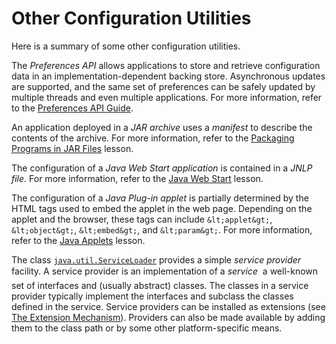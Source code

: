 
# Other Configuration Utilities

Here is a summary of some other configuration utilities.

The *Preferences API* allows applications to store and retrieve configuration data in an implementation-dependent backing store. Asynchronous updates are supported, and the same set of preferences can be safely updated by multiple threads and even multiple applications. For more information, refer to the 
[Preferences API Guide](https://docs.oracle.com/javase/8/docs/technotes/guides/preferences/index.html).

An application deployed in a *JAR archive* uses a *manifest* to describe the contents of the archive. For more information, refer to the 
[Packaging Programs in JAR Files](../../deployment/jar/index.html) lesson.

The configuration of a *Java Web Start application* is contained in a *JNLP file*. For more information, refer to the 
[Java Web Start](../../deployment/webstart/index.html) lesson.

The configuration of a *Java Plug-in applet* is partially determined by the HTML tags used to embed the applet in the web page. Depending on the applet and the browser, these tags can include `&lt;applet&gt;`, `&lt;object&gt;`, `&lt;embed&gt;`, and `&lt;param&gt;`. For more information, refer to the 
[Java Applets](../../deployment/applet/index.html) lesson.

The class 
[`java.util.ServiceLoader`](https://docs.oracle.com/javase/8/docs/api/java/util/ServiceLoader.html) provides a simple *service provider* facility. A service provider is an implementation of a *service* &#151; a well-known set of interfaces and (usually abstract) classes. The classes in a service provider typically implement the interfaces and subclass the classes defined in the service. Service providers can be installed as extensions (see 
[The Extension Mechanism](../../ext/index.html)). Providers can also be made available by adding them to the class path or by some other platform-specific means.
